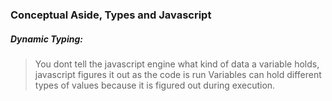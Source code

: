 ### Conceptual Aside, Types and Javascript

##### Dynamic Typing:
> You dont tell the javascript engine what kind of data a variable holds, javascript figures it out as the code is run
> Variables can hold different types of values because it is figured out during execution.
